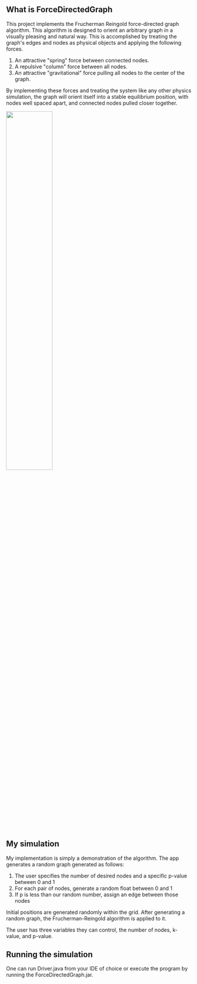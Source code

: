 ## What is ForceDirectedGraph
This project implements the Frucherman Reingold force-directed graph algorithm. This algorithm is designed to orient an arbitrary graph in a visually pleasing and natural way. This is accomplished by treating the graph's edges and nodes as physical objects and applying the following forces.
1. An attractive "spring" force between connected nodes.
1. A repulsive "column" force between all nodes.
1. An attractive "gravitational" force pulling all nodes to the center of the graph.

By implementing these forces and treating the system like any other physics simulation, the graph will orient itself into a stable equilibrium position, with nodes well spaced apart, and connected nodes pulled closer together.

<img src ="https://github.com/user-attachments/assets/717a5dff-ee44-4c48-955e-7272b3bf1d31" width="50%" height="50%" />

## My simulation
My implementation is simply a demonstration of the algorithm. The app generates a random graph generated as follows:
1. The user specifies the number of desired nodes and a specific p-value between 0 and 1
2. For each pair of nodes, generate a random float between 0 and 1
3. If p is less than our random number, assign an edge between those nodes

Initial positions are generated randomly within the grid. After generating a random graph, the Frucherman-Reingold algorithm is applied to it. 

The user has three variables they can control, the number of nodes, k-value, and p-value.

## Running the simulation
One can run Driver.java from your IDE of choice or execute the program by running the ForceDirectedGraph.jar.



